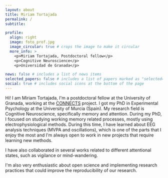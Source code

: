 ```yaml
---
layout: about
title: Miriam Tortajada
permalink: /
subtitle:

profile:
  align: right
  image: foto_prof.jpg
  image_circular: true # crops the image to make it circular
  more_info: >
    <p>Miriam Tortajada, Postdoctoral fellow</p>
    <p>Cognitive Neuroscience</p>
    <p>Universidad de Granada</p>

news: false # includes a list of news items
selected_papers: false # includes a list of papers marked as "selected={true}"
social: true # includes social icons at the bottom of the page
---
```


Hi! I am Miriam Tortajada, I'm a postdoctoral fellow at the University of Granada, working at the [CONNECTS](https://sites.google.com/view/connects-site/about-connects?authuser=0) project. I got my PhD in Experimental Psychology at the University of Murcia (Spain). My research field is Cognitive Neuroscience, specifically memory and attention. During my PhD, I focused on studying working memory related processes, mostly using electrophysiological methods. During this time, I have learned about EEG analysis techniques (MVPA and oscillations), which is one of the parts that I enjoy the most and I'm always open to work in new projects that require learning new methods.

I have also collaborated in several works related to different attentional states, such as vigilance or mind-wandering.

I'm also very enthusiastic about open science and implementing research practices that could improve the reproducibility of our research.
